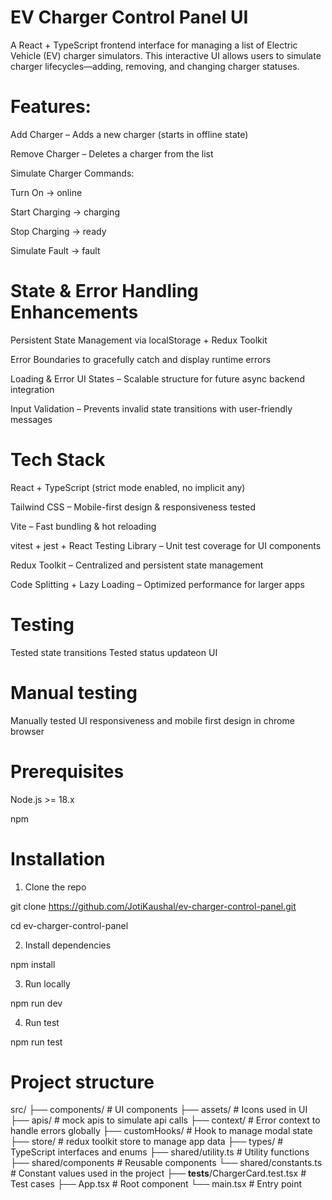 # EV Charger Control Panel UI
A React + TypeScript frontend interface for managing a list of Electric Vehicle (EV) charger simulators. This interactive UI allows users to simulate charger lifecycles—adding, removing, and changing charger statuses.

# Features: 
 Add Charger – Adds a new charger (starts in offline state)

 Remove Charger – Deletes a charger from the list

Simulate Charger Commands:

 Turn On → online

 Start Charging → charging

 Stop Charging → ready

 Simulate Fault → fault

 # State & Error Handling Enhancements
Persistent State Management via localStorage + Redux Toolkit

Error Boundaries to gracefully catch and display runtime errors

Loading & Error UI States – Scalable structure for future async backend integration

Input Validation – Prevents invalid state transitions with user-friendly messages

# Tech Stack
 React + TypeScript (strict mode enabled, no implicit any)

 Tailwind CSS – Mobile-first design & responsiveness tested

 Vite – Fast bundling & hot reloading

 vitest + jest + React Testing Library – Unit test coverage for UI components

 Redux Toolkit – Centralized and persistent state management

 Code Splitting + Lazy Loading – Optimized performance for larger apps


# Testing
Tested state transitions
Tested status updateon UI

# Manual testing
Manually tested UI responsiveness and mobile first design in chrome browser

# Prerequisites
Node.js >= 18.x

npm

# Installation
 1. Clone the repo
 
git clone https://github.com/JotiKaushal/ev-charger-control-panel.git

cd ev-charger-control-panel

 2. Install dependencies
 
 npm install

 3. Run locally
 
npm run dev

 4. Run test
 
npm run test

# Project structure

src/
├── components/                                # UI components
├── assets/                                    # Icons used in UI
├── apis/                                      # mock apis to simulate api calls
├── context/                                   # Error context to handle errors globally
├── customHooks/                               # Hook to manage modal state
├── store/                                     # redux toolkit store to manage app data
├── types/                                     # TypeScript interfaces and enums
├── shared/utility.ts                          # Utility functions
├── shared/components                          # Reusable components
└── shared/constants.ts                        # Constant values used in the project
├── __tests__/ChargerCard.test.tsx             # Test cases
├── App.tsx                                    # Root component
└── main.tsx                                   # Entry point


